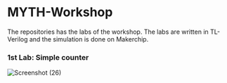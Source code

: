 # MYTH-Workshop
The repositories has the labs of the workshop. The labs are written in TL-Verilog and the simulation is done on Makerchip.
### 1st Lab: Simple counter
![Screenshot (26)](https://user-images.githubusercontent.com/96621514/236905688-ae6a0a7e-b9dc-4bbe-b81e-43532acd1cff.png)
